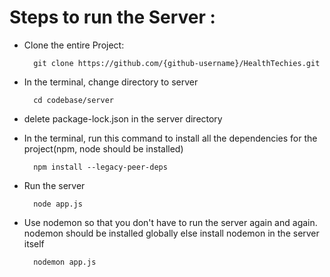# Steps to run the Server : 

- Clone the entire Project:
    
        git clone https://github.com/{github-username}/HealthTechies.git

- In the terminal, change directory to server
    
        cd codebase/server

- delete package-lock.json in the server directory

- In the terminal, run this command to install all the dependencies for the project(npm, node should be installed)
    
        npm install --legacy-peer-deps

- Run the server
    
        node app.js 

- Use nodemon so that you don't have to run the server again and again. nodemon should be installed globally else install nodemon in the server itself
    
        nodemon app.js

